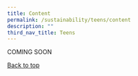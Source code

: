 ```yaml
---
title: Content
permalink: /sustainability/teens/content
description: ""
third_nav_title: Teens
---
```

COMING SOON

<p class="has-text-right margin--top--xl"><a href="#main-content">Back to top</a></p>